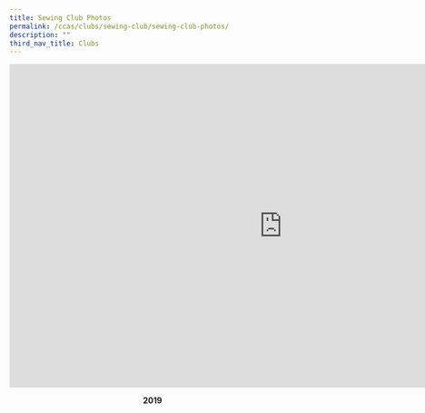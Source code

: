 ```yaml
---
title: Sewing Club Photos
permalink: /ccas/clubs/sewing-club/sewing-club-photos/
description: ""
third_nav_title: Clubs
---
```

<iframe src="https://docs.google.com/presentation/d/e/2PACX-1vTa3Kt3trKkgvQFX18kyUuTdKBU8FNxxgdYUpGT5PB6nxDcmYLLaboF2kRWXLMsYtWji3r4oUBYiiXT/embed?start=false&loop=false&delayms=10000" frameborder="0" width="960" height="569" allowfullscreen="true"></iframe>
<p style="text-align: center;"><strong>2019</strong></p>